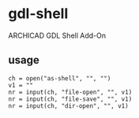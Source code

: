 # gdl-shell
ARCHICAD GDL Shell Add-On

## usage
```vbnet
ch = open("as-shell", "", "")
v1 = ""
nr = input(ch, "file-open", "", v1)
nr = input(ch, "file-save", "", v1)
nr = input(ch, "dir-open", "", v1)
```
